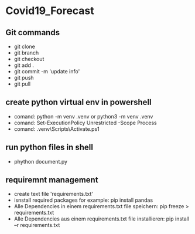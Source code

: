 # Covid19_Forecast

## Git commands

- git clone
- git branch
- git checkout
- git add .
- git commit -m 'update info'
- git push
- git pull

## create python virtual env in powershell

- comand: python -m venv .venv or python3 -m venv .venv
- comand: Set-ExecutionPolicy Unrestricted -Scope Process
- comand: .venv\Scripts\Activate.ps1

## run python files in shell

- phython document.py

## requiremnt management

- create text file 'requirements.txt'
- isnstall required packages for example: pip install pandas
- Alle Dependencies in einem requirements.txt file speichern: pip freeze > requirements.txt
- Alle Dependencies aus einem requirements.txt file installieren: pip install –r requirements.txt